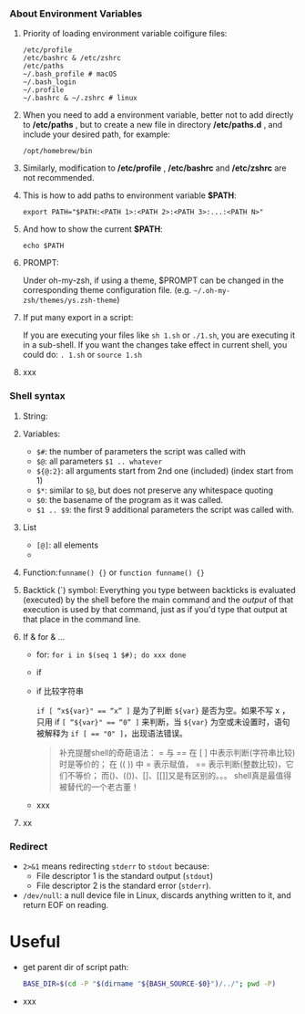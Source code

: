 ### About Environment Variables

1. Priority of loading environment variable coifigure files:

   ```shell
   /etc/profile
   /etc/bashrc & /etc/zshrc
   /etc/paths 
   ~/.bash_profile # macOS
   ~/.bash_login 
   ~/.profile 
   ~/.bashrc & ~/.zshrc # linux
   ```


2. When you need to add a environment variable, better not to add directly to **/etc/paths** , but to create a new file in directory **/etc/paths.d** , and include your desired path, for example:

   ```shell
   /opt/homebrew/bin
   ```


3. Similarly, modification to **/etc/profile** , **/etc/bashrc** and **/etc/zshrc** are not recommended.

4. This is how to add paths to environment variable **$PATH**:

   ```shell
   export PATH="$PATH:<PATH 1>:<PATH 2>:<PATH 3>:...:<PATH N>"
   ```


5. And how to show the current **$PATH**:

   ```shell
   echo $PATH
   ```


6. PROMPT:

   Under oh-my-zsh, if using a theme, $PROMPT can be changed in the corresponding theme configuration file. (e.g. `~/.oh-my-zsh/themes/ys.zsh-theme`)

7. If put many export in a script:

   If you are executing your files like `sh 1.sh` or `./1.sh`, you are executing it in a sub-shell. If you want the changes take effect in current shell, you could do: `. 1.sh` or `source 1.sh`

8. xxx



### Shell syntax

1. String:

2. Variables:
   - `$#`: the number of parameters the script was called with
   - `$@`: all parameters `$1 .. whatever`
   - `${@:2}`: all arguments start from 2nd one (included) (index start from 1) 
   - `$*`: similar to `$@`, but does not preserve any whitespace quoting
   - `$0`: the basename of the program as it was called.
   - `$1 .. $9`: the first 9 additional parameters the script was called with.
   
3. List
   - `[@]`: all elements
   - 
   
4. Function:`funname() {}` or `function funname() {}`

5. Backtick (`) symbol: Everything you type between backticks is evaluated (executed) by the shell before the main command and the *output* of that execution is used by that command, just as if you'd type that output at that place in the command line.

6. If & for & ...
   - for: `for i in $(seq 1 $#); do xxx done`
   
   - if
   
   - if 比较字符串
   
     `if [ “x${var}" == “x” ]` 是为了判断 `${var}` 是否为空。如果不写 x ，只用 if `[ “${var}" == “0” ]` 来判断，当 `${var}` 为空或未设置时，语句被解释为 `if [ == "0" ]`，出现语法错误。
   
     > 补充提醒shell的奇葩语法： = 与 == 在 [ ] 中表示判断(字符串比较)时是等价的； 在 (( )) 中 = 表示赋值， == 表示判断(整数比较)，它们不等价； 而()、(())、[]、[[]]又是有区别的。。。 shell真是最值得被替代的一个老古董！
   
   - xxx
   
7. xx



### Redirect

- `2>&1` means redirecting `stderr` to `stdout` because:
  - File descriptor 1 is the standard output (`stdout`)
  - File descriptor 2 is the standard error (`stderr`).
- `/dev/null`: a null device file in Linux, discards anything written to it, and return EOF on reading.





# Useful

- get parent dir of script path:

  ```sh
  BASE_DIR=$(cd -P "$(dirname "${BASH_SOURCE-$0}")/../"; pwd -P)
  ```

- xxx